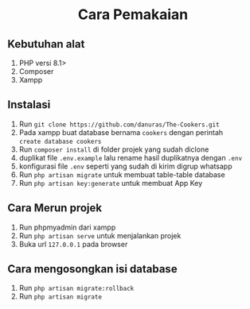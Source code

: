 <center><h1>Cara Pemakaian</h1></center>

<h2>Kebutuhan alat</h2>
<ol>
<li>PHP versi 8.1&gt;</li>
<li>Composer</li>
<li>Xampp</li>
</ol>

<h2>Instalasi</h2>
<ol>
    <li>Run <code style="white-space: pre;">git clone https://github.com/danuras/The-Cookers.git</code></li>
<li>Pada xampp buat database bernama <code style="white-space: pre;">cookers</code> dengan perintah <code style="white-space: pre;">create database cookers</code></li>
<li>Run <code style="white-space: pre;">composer install</code> di folder projek yang sudah diclone</li>
    <li>duplikat file <code style="white-space: pre;">.env.example</code> lalu rename hasil duplikatnya dengan <code style="white-space: pre;">.env</code></li>
    <li>konfigurasi file <code style="white-space: pre;">.env</code> seperti yang sudah di kirim digrup whatsapp</li>
    <li>Run <code style="white-space: pre;">php artisan migrate</code> untuk membuat table-table database</li>
    <li>Run <code style="white-space: pre;">php artisan key:generate</code> untuk membuat App Key</li>
</ol>

<h2>Cara Merun projek</h2>
<ol>
    <li>Run phpmyadmin dari xampp</li>
    <li>Run <code style="white-space: pre;">php artisan serve</code> untuk menjalankan projek</li>
    <li>Buka url <code style="white-space: pre;">127.0.0.1</code> pada browser</li>
</ol>

<h2>Cara mengosongkan isi database</h2>
<ol>
    <li>Run <code style="white-space: pre;">php artisan migrate:rollback</code></li>
    <li>Run <code style="white-space: pre;">php artisan migrate</code></li>
</ol>

